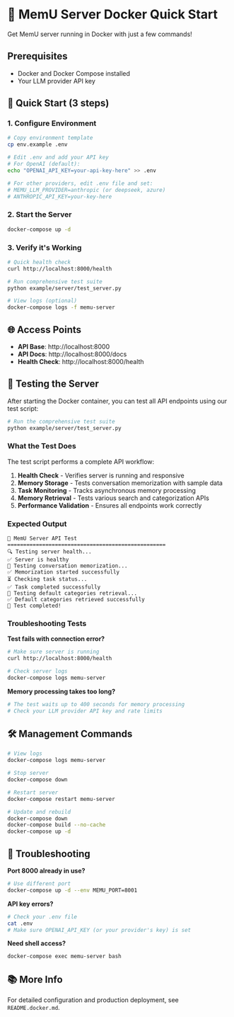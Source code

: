 # 🐳 MemU Server Docker Quick Start

Get MemU server running in Docker with just a few commands!

## Prerequisites

- Docker and Docker Compose installed
- Your LLM provider API key

## 🚀 Quick Start (3 steps)

### 1. Configure Environment

```bash
# Copy environment template
cp env.example .env

# Edit .env and add your API key
# For OpenAI (default):
echo "OPENAI_API_KEY=your-api-key-here" >> .env

# For other providers, edit .env file and set:
# MEMU_LLM_PROVIDER=anthropic (or deepseek, azure)
# ANTHROPIC_API_KEY=your-key-here
```

### 2. Start the Server

```bash
docker-compose up -d
```

### 3. Verify it's Working

```bash
# Quick health check
curl http://localhost:8000/health

# Run comprehensive test suite
python example/server/test_server.py

# View logs (optional)
docker-compose logs -f memu-server
```

## 🌐 Access Points

- **API Base**: http://localhost:8000
- **API Docs**: http://localhost:8000/docs  
- **Health Check**: http://localhost:8000/health

## 🧪 Testing the Server

After starting the Docker container, you can test all API endpoints using our test script:

```bash
# Run the comprehensive test suite
python example/server/test_server.py
```

### What the Test Does

The test script performs a complete API workflow:

1. **Health Check** - Verifies server is running and responsive
2. **Memory Storage** - Tests conversation memorization with sample data
3. **Task Monitoring** - Tracks asynchronous memory processing
4. **Memory Retrieval** - Tests various search and categorization APIs
5. **Performance Validation** - Ensures all endpoints work correctly

### Expected Output

```
🚀 MemU Server API Test
==================================================
🔍 Testing server health...
✅ Server is healthy
📝 Testing conversation memorization...
✅ Memorization started successfully
⏳ Checking task status...
✅ Task completed successfully
📂 Testing default categories retrieval...
✅ Default categories retrieved successfully
🎉 Test completed!
```

### Troubleshooting Tests

**Test fails with connection error?**
```bash
# Make sure server is running
curl http://localhost:8000/health

# Check server logs
docker-compose logs memu-server
```

**Memory processing takes too long?**
```bash
# The test waits up to 400 seconds for memory processing
# Check your LLM provider API key and rate limits
```

## 🛠️ Management Commands

```bash
# View logs
docker-compose logs memu-server

# Stop server
docker-compose down

# Restart server
docker-compose restart memu-server

# Update and rebuild
docker-compose down
docker-compose build --no-cache
docker-compose up -d
```

## 🐛 Troubleshooting

**Port 8000 already in use?**
```bash
# Use different port
docker-compose up -d --env MEMU_PORT=8001
```

**API key errors?**
```bash
# Check your .env file
cat .env
# Make sure OPENAI_API_KEY (or your provider's key) is set
```

**Need shell access?**
```bash
docker-compose exec memu-server bash
```

## 📚 More Info

For detailed configuration and production deployment, see `README.docker.md`.
